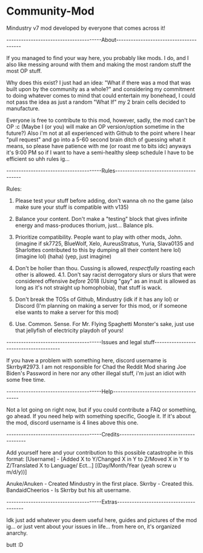 # Community-Mod
Mindustry v7 mod developed by everyone that comes across it!

---------------------------------------About---------------------------------------

If you managed to find your way here, you probably like mods. I do, and I also like messing around with them and making the most random stuff the most OP stuff.

Why does this exist? I just had an idea: "What if there was a mod that was built upon by the community as a whole?" and considering my commitment to doing whatever comes to mind that could entertain my bonehead, I could not pass the idea as just a random "What If" my 2 brain cells decided to manufacture.

Everyone is free to contribute to this mod, however, sadly, the mod can't be OP :c (Maybe I (or you) will make an OP version/option sometime in the future?)
Also i'm not at all experienced with Github to the point where I hear "pull request" and go into a 5-60 second brain ditch of guessing what it means, so please have patience with me (or roast me to bits idc) anyways it's 9:00 PM so if I want to have a semi-healthy sleep schedule I have to be efficient so uhh rules ig...

---------------------------------------Rules---------------------------------------

Rules:
  1. Please test your stuff before adding, don't wanna oh no the game (also make sure your stuff is compatible with v135)
  
  2. Balance your content. Don't make a "testing" block that gives infinite energy and mass-produces thorium, just... Balance pls.
  
  3. Prioritize compatibility. People want to play with other mods, John. (imagine if sk7725, BlueWolf, Xelo, AureusStratus, Yuria, Slava0135 and Sharlottes contributed to this by dumping all their content here lol) (imagine lol) (haha) (yep, just imagine)
  
  4. Don't be holier than thou. Cussing is allowed, *respectfully* roasting each other is allowed. 
   4.1. Don't say racist derrogatory slurs or slurs that were considered offensive *before* 2018 (Using "gay" as an insult is allowed as long as it's not straight up homophobia), that stuff is wack.
  
  5. Don't break the TOSs of Github, Mindustry (idk if it has any lol) or Discord (I'm planning on making a server for this mod, or if someone else wants to make a server for this      mod)
  
  6. Use. Common. Sense. For Mr. Flying Spaghetti Monster's sake, just use that jellyfish of electricity playdoh of yours!

---------------------------------------Issues and legal stuff---------------------------------------

If you have a problem with something here, discord username is Skrrby#2973.
I am not responsible for Chad the Reddit Mod sharing Joe Biden's Password in here nor any other illegal stuff, i'm just an idiot with some free time.

---------------------------------------Help---------------------------------------

Not a lot going on right now, but if you could contribute a FAQ or something, go ahead.
If you need help with something specific, Google it. If it's about the mod, discord username is 4 lines above this one.

---------------------------------------Credits---------------------------------------

Add yourself here and your contribution to this possible catastrophe in this format:
[Username] - [Added X to Y/Changed X in Y to Z/Moved X in Y to Z/Translated X to Language/ Ect...] [(Day/Month/Year (yeah screw u m/d/y))]

Anuke/Anuken - Created Mindustry in the first place.
Skrrby - Created this.
BandaidCheerios - Is Skrrby but his alt username.

---------------------------------------Extras---------------------------------------

Idk just add whatever you deem useful here, guides and pictures of the mod ig... or just vent about your issues in life... from here on, it's organized anarchy.

butt :D
